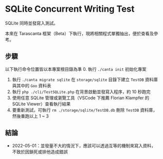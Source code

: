 # SQLite Concurrent Writing Test

SQLite 同時並發寫入測試。

本來在 Tarascanta 框架（Beta）下執行，現將相關程式單獨抽出，便於查看及參考。

## 步驟
以下執行命令位置皆以本專案根目錄為準
0. 執行 `./canta init` 初始化專案
1. 執行 `./canta migrate sqlite` 在 `storage/sqlite` 目錄下建立 `TestDB` 資料庫與其中的 `Goo` 資料表
2. 執行 `php ./cli/TestSQLite.php` 在背景啟動並發寫入程序，約 10 秒跑完
3. 使用任意 SQLite 管理或瀏覽工具（VSCode 下推薦 Florian Klampfer 的 SQLite Viewer）查看執行結果
4. 要重新測試，可執行 `rm ./storage/sqlite/TestDB.db` 刪除 `TestDB` 資料庫，然後重跑以上 1 ~ 3

## 結論
* 2022-05-01：並發量不大的情況下，應該可以透過互等的機制來寫入資料，不致於因鎖死或排他造成錯誤
